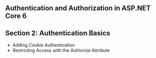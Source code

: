 ## Authentication and Authorization in ASP.NET Core 6
## Section 2: Authentication Basics
* Adding Cookie Authentication
* Restricting Access with the Authorize Attribute